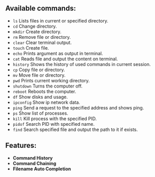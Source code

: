 ## Available commands:
  - ```ls``` Lists files in current or specified directory.
  - ```cd``` Change directory.
  - ```mkdir``` Create directory.
  - ```rm```  Remove file or directory.
  - ```clear``` Clear terminal output.
  - ```touch``` Create file.
  - ```echo``` Prints argument as output in terminal.
  - ```cat``` Reads file and output the content on terminal.
  - ```history``` Shows the history of used commands in current session.
  - ```cp``` Copy file or directory.
  - ```mv``` Move file or directory.
  - ```pwd``` Prints current working directory.
  - ```shutdown``` Turns the computer off.
  - ```reboot``` Reboots the computer.
  - ```df``` Show disks and usage.
  - ```ipconfig``` Show ip network data.
  - ```ping``` Send a request to the specified address and shows ping.
  - ```ps``` Show list of processes.
  - ```kill``` Kill process with the specified PID.
  - ```pidof``` Search PID with specified name.
  - ```find``` Search specified file and output the path to it if exists.

## Features:
  - __Command History__
  - __Command Chaining__
  - __Filename Auto Completion__
